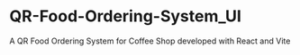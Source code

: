 # QR-Food-Ordering-System_UI
A QR Food Ordering System for Coffee Shop developed with React and Vite
